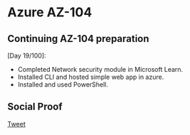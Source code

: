 
# Azure AZ-104

## Continuing AZ-104 preparation

[Day 19/100]:
- Completed Network security module in Microsoft Learn.
- Installed CLI and hosted simple web app in azure.
- Installed and used PowerShell.

## Social Proof

[Tweet](https://twitter.com/SudhaKishoreBC/status/1296783390255878144)

